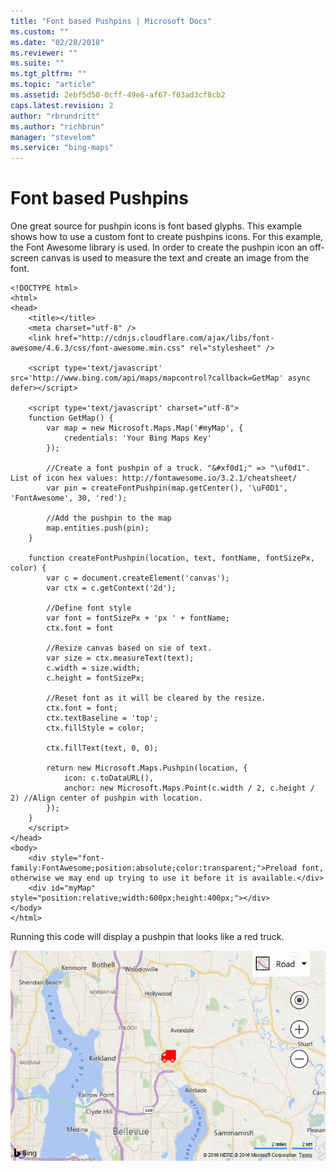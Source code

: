 ```yaml
---
title: "Font based Pushpins | Microsoft Docs"
ms.custom: ""
ms.date: "02/28/2018"
ms.reviewer: ""
ms.suite: ""
ms.tgt_pltfrm: ""
ms.topic: "article"
ms.assetid: 2ebf5d50-0cff-49e6-af67-f03ad3cf8cb2
caps.latest.revision: 2
author: "rbrundritt"
ms.author: "richbrun"
manager: "stevelom"
ms.service: "bing-maps"
---
```

# Font based Pushpins
One great source for pushpin icons is font based glyphs. This example shows how to use a custom font to create pushpins icons. For this example, the Font Awesome library is used. In order to create the pushpin icon an off-screen canvas is used to measure the text and create an image from the font. 

```
<!DOCTYPE html>
<html>
<head>
    <title></title>
    <meta charset="utf-8" />
    <link href="http://cdnjs.cloudflare.com/ajax/libs/font-awesome/4.6.3/css/font-awesome.min.css" rel="stylesheet" />

    <script type='text/javascript' src='http://www.bing.com/api/maps/mapcontrol?callback=GetMap' async defer></script>
    
    <script type='text/javascript' charset="utf-8">
    function GetMap() {
        var map = new Microsoft.Maps.Map('#myMap', {
            credentials: 'Your Bing Maps Key'
        });

        //Create a font pushpin of a truck. "&#xf0d1;" => "\uf0d1". List of icon hex values: http://fontawesome.io/3.2.1/cheatsheet/
        var pin = createFontPushpin(map.getCenter(), '\uF0D1', 'FontAwesome', 30, 'red');

        //Add the pushpin to the map
        map.entities.push(pin);
    }

    function createFontPushpin(location, text, fontName, fontSizePx, color) {
        var c = document.createElement('canvas');
        var ctx = c.getContext('2d');

        //Define font style
        var font = fontSizePx + 'px ' + fontName;
        ctx.font = font

        //Resize canvas based on sie of text.
        var size = ctx.measureText(text);
        c.width = size.width;
        c.height = fontSizePx;

        //Reset font as it will be cleared by the resize.
        ctx.font = font;
        ctx.textBaseline = 'top';
        ctx.fillStyle = color;

        ctx.fillText(text, 0, 0);

        return new Microsoft.Maps.Pushpin(location, {
            icon: c.toDataURL(),
            anchor: new Microsoft.Maps.Point(c.width / 2, c.height / 2) //Align center of pushpin with location.
        });
    }
    </script>
</head>
<body>
    <div style="font-family:FontAwesome;position:absolute;color:transparent;">Preload font, otherwise we may end up trying to use it before it is available.</div>
    <div id="myMap" style="position:relative;width:600px;height:400px;"></div>
</body>
</html>
```

Running this code will display a pushpin that looks like a red truck. 

![BMV8_FontBasedPushpins](../v8-web-control/media/bmv8-fontbasedpushpins.PNG)